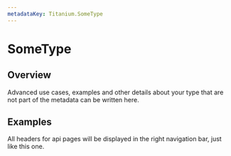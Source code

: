 ```yaml
---
metadataKey: Titanium.SomeType
---
```


# SomeType

<TypeHeader/>

## Overview

Advanced use cases, examples and other details about your type that are not part of the metadata can be written here.

## Examples

All headers for api pages will be displayed in the right navigation bar, just like this one.

<ApiDocs/>